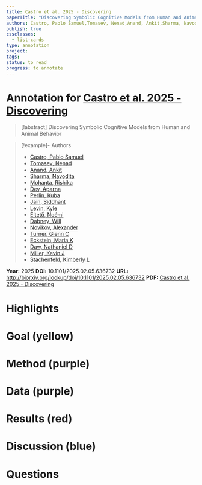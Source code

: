 ```yaml
---
title: Castro et al. 2025 - Discovering
paperTitle: "Discovering Symbolic Cognitive Models from Human and Animal Behavior"
authors: Castro, Pablo Samuel,Tomasev, Nenad,Anand, Ankit,Sharma, Navodita,Mohanta, Rishika,Dev, Aparna,Perlin, Kuba,Jain, Siddhant,Levin, Kyle,Éltető, Noémi,Dabney, Will,Novikov, Alexander,Turner, Glenn C,Eckstein, Maria K,Daw, Nathaniel D,Miller, Kevin J,Stachenfeld, Kimberly L
publish: true
cssclasses:
  - list-cards
type: annotation
project:
tags:
status: to read
progress: to annotate
---
```

# Annotation for [Castro et al. 2025 - Discovering](Papers/References/Castro%20et%20al.%202025%20-%20Discovering)

> [!abstract] Discovering Symbolic Cognitive Models from Human and Animal Behavior

> [!example]- Authors
> - [Castro, Pablo Samuel](Castro%2C%20Pablo%20Samuel)
> - [Tomasev, Nenad](Tomasev%2C%20Nenad)
> - [Anand, Ankit](Anand%2C%20Ankit)
> - [Sharma, Navodita](Sharma%2C%20Navodita)
> - [Mohanta, Rishika](Mohanta%2C%20Rishika)
> - [Dev, Aparna](Dev%2C%20Aparna)
> - [Perlin, Kuba](Perlin%2C%20Kuba)
> - [Jain, Siddhant](Jain%2C%20Siddhant)
> - [Levin, Kyle](Levin%2C%20Kyle)
> - [Éltető, Noémi](%C3%89ltet%C5%91%2C%20No%C3%A9mi)
> - [Dabney, Will](Dabney%2C%20Will)
> - [Novikov, Alexander](Novikov%2C%20Alexander)
> - [Turner, Glenn C](Turner%2C%20Glenn%20C)
> - [Eckstein, Maria K](Eckstein%2C%20Maria%20K)
> - [Daw, Nathaniel D](Daw%2C%20Nathaniel%20D)
> - [Miller, Kevin J](Miller%2C%20Kevin%20J)
> - [Stachenfeld, Kimberly L](Stachenfeld%2C%20Kimberly%20L)

**Year:** 2025
**DOI:** 10.1101/2025.02.05.636732
**URL:** http://biorxiv.org/lookup/doi/10.1101/2025.02.05.636732
**PDF:** [Castro et al. 2025 - Discovering](Papers/PDFs/Castro%20et%20al.%202025%20-%20Discovering%20Symbolic%20Cognitive%20Models%20from%20Human%20and%20Animal%20Behavior.pdf)

# Highlights


# Goal (yellow)


# Method (purple)


# Data (purple)


# Results (red)


# Discussion (blue)


# Questions

